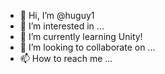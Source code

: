 - 👋 Hi, I’m @huguy1
- 👀 I’m interested in ...
- 🌱 I’m currently learning Unity!
- 💞️ I’m looking to collaborate on ...
- 📫 How to reach me ...

<!---
huguy1/huguy1 is a ✨ special ✨ repository because its `README.md` (this file) appears on your GitHub profile.
You can click the Preview link to take a look at your changes.
--->
